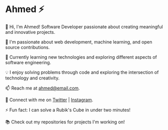 # Ahmed ⚡

👋 Hi, I'm Ahmed! Software Developer passionate about creating meaningful and innovative projects.

🚀 I'm passionate about web development, machine learning, and open source contributions.

🌱 Currently learning new technologies and exploring different aspects of software engineering.

💡 I enjoy solving problems through code and exploring the intersection of technology and creativity.

📫 Reach me at ahmed@email.com.

🔗 Connect with me on [Twitter](https://twitter.com/Ahmed_794x/) | [Instagram](https://www.instagram.com/eem.ahmed/).

⚡ Fun fact: I can solve a Rubik's Cube in under two minutes!

📚 Check out my repositories for projects I'm working on!
